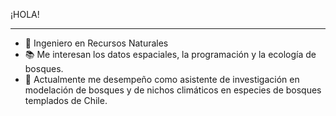 ¡HOLA!
***
- 🌳 Ingeniero en Recursos Naturales
- 📚 Me interesan los datos espaciales, la programación y la ecología de bosques.
- 🌱 Actualmente me desempeño como asistente de investigación en modelación de bosques y de nichos climáticos en especies de bosques templados de Chile.

<!---
javortegar/javortegar is a ✨ special ✨ repository because its `README.md` (this file) appears on your GitHub profile.
You can click the Preview link to take a look at your changes.
--->
